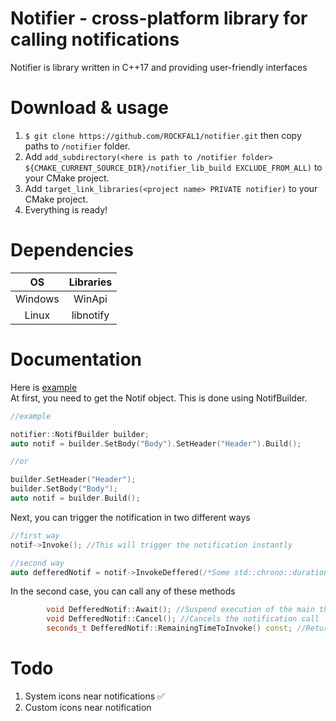 # Notifier - cross-platform library for calling notifications
Notifier is library written in C++17 and providing user-friendly interfaces

# Download & usage
1) `$ git clone https://github.com/ROCKFAL1/notifier.git` then copy paths to `/notifier` folder.  
2) Add `add_subdirectory(<here is path to /notifier folder> ${CMAKE_CURRENT_SOURCE_DIR}/notifier_lib_build EXCLUDE_FROM_ALL)` to your CMake project.
3) Add `target_link_libraries(<project name> PRIVATE notifier)` to your CMake project.
4) Everything is ready!

# Dependencies

| OS  | Libraries  | 
| :-----: |:------:| 
| Windows | WinApi | 
| Linux | libnotify | 

# Documentation
Here is [example](https://github.com/ROCKFAL1/notifier/tree/main/example)  
At first, you need to get the Notif object. This is done using NotifBuilder.
```cpp
//example

notifier::NotifBuilder builder;
auto notif = builder.SetBody("Body").SetHeader("Header").Build();

//or

builder.SetHeader("Header");
builder.SetBody("Body");
auto notif = builder.Build();

```
Next, you can trigger the notification in two different ways
```cpp
//first way
notif->Invoke(); //This will trigger the notification instantly

//second way
auto defferedNotif = notif->InvokeDeffered(/*Some std::chrono::duration argument */); //This will trigger a notification after the specified time
```

In the second case, you can call any of these methods   
```cpp
        void DefferedNotif::Await(); //Suspend execution of the main thread until the notification is called
        void DefferedNotif::Cancel(); //Cancels the notification call
        seconds_t DefferedNotif::RemainingTimeToInvoke() const; //Returns the remaining time before the call
```

# Todo
1) System icons near notifications :white_check_mark: 
2) Custom icons near notification

